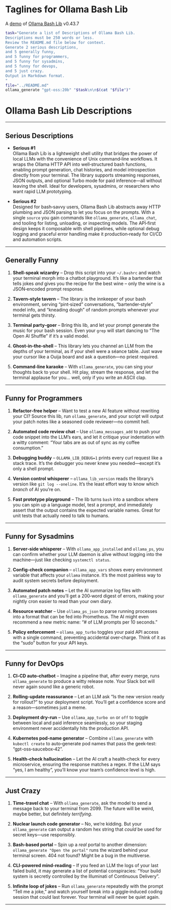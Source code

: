 # Taglines for Ollama Bash Lib

A [demo](../README.md#demos) of [Ollama Bash Lib](https://github.com/attogram/ollama-bash-lib) v0.43.7


```bash
task="Generate a list of Descriptions of Ollama Bash Lib.
Descriptions must be 250 words or less.
Review the README.md file below for context.
Generate 2 serious descriptions,
and 5 generally funny,
and 5 funny for programmers,
and 5 funny for sysadmins,
and 5 funny for devops,
and 5 just crazy.
Output in Markdown format.
"
file="../README.md"
ollama_generate "gpt-oss:20b" "$task\n\n$(cat "$file")"
```
# Ollama Bash Lib Descriptions

---

## Serious Descriptions

- **Serious #1**  
  Ollama Bash Lib is a lightweight shell utility that bridges the power of local LLMs with the convenience of Unix command‑line workflows. It wraps the Ollama HTTP API into well‑structured bash functions, enabling prompt generation, chat histories, and model introspection directly from your terminal. The library supports streaming responses, JSON outputs, and optional Turbo mode for paid inference—all without leaving the shell. Ideal for developers, sysadmins, or researchers who want rapid LLM prototyping.

- **Serious #2**  
  Designed for bash‑savvy users, Ollama Bash Lib abstracts away HTTP plumbing and JSON parsing to let you focus on the prompts. With a single `source` you gain commands like `ollama_generate`, `ollama_chat`, and tooling for listing, unloading, or inspecting models. The API‑first design keeps it composable with shell pipelines, while optional debug logging and graceful error handling make it production‑ready for CI/CD and automation scripts.

---

## Generally Funny

1. **Shell‑speak wizardry** – Drop this script into your `~/.bashrc` and watch your terminal morph into a chatbot playground. It’s like a bartender that tells jokes *and* gives you the recipe for the best wine – only the wine is a JSON‑encoded prompt response.

2. **Tavern‑style tavern** – The library is the innkeeper of your bash environment, serving “pint‑sized” conversations, “bartender‑style” model info, and “kneading dough” of random prompts whenever your terminal gets thirsty.

3. **Terminal party‑goer** – Bring this lib, and let your prompt generate the music for your bash session. Even your `grep` will start dancing to “The Open AI Shuffle” if it’s a valid model.

4. **Ghost‑in‑the‑shell** – This library lets you channel an LLM from the depths of your terminal, as if your shell were a séance table. Just wave your cursor like a Ouija board and ask a question—no priest required.

5. **Command‑line karaoke** – With `ollama_generate`, you can sing your thoughts back to your shell. Hit play, stream the response, and let the terminal applause for you... well, only if you write an ASCII clap.

---

## Funny for Programmers

1. **Refactor‑free helper** – Want to test a new AI feature without rewriting your CI? Source this lib, run `ollama_generate`, and your script will output your patch notes like a seasoned code reviewer—no commit hell.

2. **Automated code review chat** – Use `ollama_messages_add` to push your code snippet into the LLM’s ears, and let it critique your indentation with a witty comment: “Your tabs are as out of sync as my coffee consumption.”

3. **Debugging buddy** – `OLLAMA_LIB_DEBUG=1` prints every curl request like a stack trace. It’s the debugger you never knew you needed—except it’s only a shell prompt.

4. **Version control whisperer** – `ollama_lib_version` reads the library’s version like `git log --oneline`. It’s the least effort way to know which *branch* of AI you’re on.

5. **Fast prototype playground** – The lib turns `bash` into a sandbox where you can spin up a language model, test a prompt, and immediately assert that the output contains the expected variable names. Great for unit tests that actually need to talk to humans.

---

## Funny for Sysadmins

1. **Server‑side whisperer** – With `ollama_app_installed` and `ollama_ps`, you can confirm whether your LLM daemon is alive without logging into the machine—just like checking `systemctl status`.

2. **Config‑check companion** – `ollama_app_vars` shows every environment variable that affects your `ollama` instance. It’s the most painless way to audit system secrets before deployment.

3. **Automated patch notes** – Let the AI summarize log files with `ollama_generate` and you’ll get a 200‑word digest of errors, making your nightly cron easier to read than your own diary.

4. **Resource watcher** – Use `ollama_ps_json` to parse running processes into a format that can be fed into Prometheus. The AI might even recommend a new metric name: “# of LLM prompts per 10 seconds.”

5. **Policy enforcement** – `ollama_app_turbo` toggles your paid API access with a single command, preventing accidental over‑charge. Think of it as the “sudo” button for your API keys.

---

## Funny for DevOps

1. **CI‑CD auto‑chatbot** – Imagine a pipeline that, after every merge, runs `ollama_generate` to produce a witty release note. Your Slack bot will never again sound like a generic robot.

2. **Rolling‑update reassurance** – Let an LLM ask “Is the new version ready for rollout?” to your deployment script. You’ll get a confidence score and a reason—sometimes just a meme.

3. **Deployment dry‑run** – Use `ollama_app_turbo on` or `off` to toggle between local and paid inference seamlessly, so your staging environment never accidentally hits the production API.

4. **Kubernetes pod‑name generator** – Combine `ollama_generate` with `kubectl create` to auto‑generate pod names that pass the geek‑test: “gpt-oss‑saucebox‑42”.

5. **Health‑check hallucination** – Let the AI craft a health‑check for every microservice, ensuring the response matches a regex. If the LLM says “yes, I am healthy”, you’ll know your team’s confidence level is high.

---

## Just Crazy

1. **Time‑travel chat** – With `ollama_generate`, ask the model to send a message back to your terminal from 2099. The future will be weird, maybe better, but definitely *terrifying*.

2. **Nuclear launch code generator** – No, we’re kidding. But your `ollama_generate` can output a random hex string that *could* be used for secret keys—use responsibly.

3. **Bash‑based portal** – Spin up a *real* portal to another dimension: `ollama_generate "Open the portal"` runs the wizard behind your terminal screen. 404 not found? Might be a bug in the multiverse.

4. **CLI‑powered mind‑reading** – If you feed an LLM the logs of your last failed build, it may generate a list of potential conspiracies: “Your build system is secretly controlled by the Illuminati of Continuous Delivery”.

5. **Infinite loop of jokes** – Run `ollama_generate` repeatedly with the prompt “Tell me a joke,” and watch yourself break into a giggle‑induced coding session that could last forever. Your terminal will never be quiet again.

---
